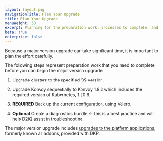 ```yaml
---
layout: layout.pug
navigationTitle: Plan Your Upgrade
title: Plan Your Upgrade
menuWeight: 30
excerpt: Planning for the preparation work, processes to complete, and changes before beginning the major version upgrade
beta: true
enterprise: false
---
```


Because a major version upgrade can take significant time, it is important to plan the effort carefully.

The following steps represent preparation work that you need to complete before you can begin the major version upgrade:

1.  Upgrade clusters to the specified OS version.

1.  Upgrade Konvoy sequentially to Konvoy 1.8.3 which includes the required version of Kubernetes, 1.20.6.

1.  **REQUIRED** Back up the current configuration, using Velero.

1.  **Optional** Create a diagnostics bundle ← this is a best practice and will help D2iQ assist in troubleshooting.

The major version upgrade includes [upgrades to the platform applications](https://docs.d2iq.com/dkp/kommander/2.1/major-upgrade/upgrade-clusters/migrate-platform-apps), formerly known as addons, provided with DKP.

